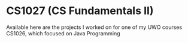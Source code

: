 # CS1027 (CS Fundamentals II)
Available here are the projects I worked on for one of my UWO courses CS1026, which focused on Java Programming

